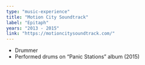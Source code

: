 ```yaml
---
type: "music-experience"
title: "Motion City Soundtrack"
label: "Epitaph"
years: "2013 - 2015"
link: "https://motioncitysoundtrack.com/"
---
```


- Drummer
- Performed drums on “Panic Stations” album (2015)
